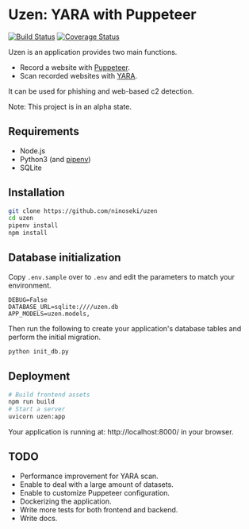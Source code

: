 # Uzen: YARA with Puppeteer

[![Build Status](https://travis-ci.com/ninoseki/uzen.svg?branch=master)](https://travis-ci.com/ninoseki/uzen)
[![Coverage Status](https://coveralls.io/repos/github/ninoseki/uzen/badge.svg?branch=master)](https://coveralls.io/github/ninoseki/uzen?branch=master)

Uzen is an application provides two main functions.

- Record a website with [Puppeteer](https://github.com/puppeteer/puppeteer).
- Scan recorded websites with [YARA](https://virustotal.github.io/yara/).

It can be used for phishing and web-based c2 detection.

Note: This project is in an alpha state.

## Requirements

- Node.js
- Python3 (and [pipenv](https://github.com/pypa/pipenv))
- SQLite

## Installation

```bash
git clone https://github.com/ninoseki/uzen
cd uzen
pipenv install
npm install
```

## Database initialization

Copy `.env.sample` over to `.env` and edit the parameters to match your environment.

```
DEBUG=False
DATABASE_URL=sqlite:////uzen.db
APP_MODELS=uzen.models,
```

Then run the following to create your application's database tables and perform the initial migration.

```bash
python init_db.py
```

## Deployment

```bash
# Build frontend assets
npm run build
# Start a server
uvicorn uzen:app
```

Your application is running at: http://localhost:8000/ in your browser.

## TODO

- Performance improvement for YARA scan.
- Enable to deal with a large amount of datasets.
- Enable to customize Puppeteer configuration.
- Dockerizing the application.
- Write more tests for both frontend and backend.
- Write docs.
